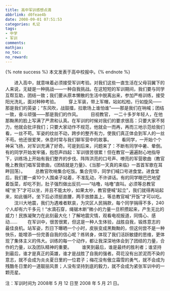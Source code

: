 ```yaml
---
title: 高中军训感想点滴
abbrlink: d0feae4b
date: 2008-09-01 07:51:53
categories: 札记
tags:
- 中学
- 军训
comments:
mathjax:
no_toc:
no_reward:
---
```

{% note success %} 本文发表于高中校报中。{% endnote %}

　　进入高中，就意味着必须接受军训考验。对我们这些一直生活在父母羽翼下的人来说，无疑是一种挑战——一种自我挑战。在这短短的军训期间，我们要与同学互帮互助，团结一致；我们要从原本懒散的生活中脱离出来，参加严格训练，接受阳光洗礼，面对种种考验。<!-- more -->
　　穿上军装，带上军帽，站如松柏，行如旋风——那是我们的英姿；“东风吹，战鼓擂，拉歌场上谁怕谁”——那是我们在呐喊；团结一致，奋斗顽强——那是我们的作风。
　　目视教官， 一二十多岁年轻人，在他那黝黑的脸上写满了严肃和认真。在军训的时候对我们的要求很高：只要大家不努力，他就会批评我们；只要大家动作不规范，他就会一而再，再而三地示范给我们看，一丝不苟。军姿的纹丝不动，跨步的整齐有力，使我们真正体会到军人的一丝不苟。他还很爱笑，休息时常与我们聊军营中的故事。
　　看同学，一开始个个神采飞扬，对军训充满了好奇。可是到后来，问题来了：不断有同学中暑、晕倒。有的同学开始发牢骚，抱怨声四起：军训很苦很累！但在教官一遍遍耐心地指导下，训练场上开始有我们整齐的步伐、阵阵洪亮的口号声、嘹亮的军营歌曲（教官晚上教我们唱军营歌曲，《团结就是力量》、《当那一天真的来临》一首首军歌在耳畔回荡）。
　　总教官吹哨集合吃饭。集合完毕，同学们喊口号进食堂。进食堂后，我们要一桌10个人围桌子站着，不准乱动，不许讲话。有的同学眼巴巴地望着饭菜，却吃不到，肚子强烈做出反抗——“咕噜，咕噜”直叫。必须等总教官喊“坐下”才可以坐，并且不能太吵，如果太吵，教官便喊“起立”，我们就得再站起来，如此循环。坐下后必须挺直腰，两手放膝盖上，等总教官喊“开饭”才可以吃。
　　汶川大地震，我们为遇难者默哀，为灾区人民捐款，每个同学捐得不多，240个人却有六千多元！“水滴石穿，绳锯木断”微小的力量一旦积攒起来，产生无比的威力！民族凝聚力在此刻最大化！了解地震灾情，观看电视报道，同情心、感动……
　　在军训中，很苦很累，但这是一种人生体验，战胜自我，锻炼意志的最佳良机。站军姿，烈日下曝晒一个小时，皮肤变成黑黝黝的，但这何尝不是一种快乐，能增添一份完善自我的信心呢？练转身，体现了我们活跃敏捷的思维，更体现了集体主义的伟大。训练的每一个动作，都让我深深地体会到了团结的力量，合作的力量，以及团队精神的重要。
　　谁笑到最后，谁是最终的胜利者；谁坚持到最后，谁才是真正的英雄，谁才是战胜了自我的强者。荷花没有出淤泥而不染的意志，就不会成为炎炎夏日里的一位君子；梅花没有傲立霜雪的勇气，就不会成为残酷冬日里的一道靓丽风景；人没有坚持到底的毅力，就不会成为紧张军训中的一颗亮星。

注：军训时间为 2008年 5 月 12 日至 2008 年 5 月 21 日。